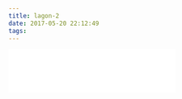 ```yaml
---
title: lagon-2
date: 2017-05-20 22:12:49
tags:
---
```

<iframe frameborder="no" border="0" marginwidth="0" marginheight="0" width=330 height=86 src="//music.163.com/outchain/player?type=2&id=1645112&auto=1&height=66"></iframe>
